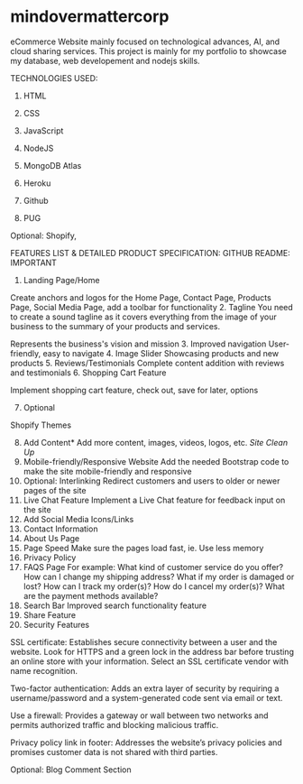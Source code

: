 # mindovermattercorp
eCommerce Website mainly focused on technological advances, AI, and cloud sharing services. This project is mainly for my portfolio to showcase my database, web developement and nodejs skills. 

TECHNOLOGIES USED:

1. HTML

2. CSS

3. JavaScript

4. NodeJS

5. MongoDB Atlas

6. Heroku 

7. Github

8. PUG

Optional: Shopify,

FEATURES LIST & DETAILED PRODUCT SPECIFICATION:
GITHUB README: IMPORTANT
1. Landing Page/Home

Create anchors and logos for the Home Page, Contact Page, Products Page, Social Media Page, add a toolbar for functionality 
2. Tagline
You need to create a sound tagline as it covers everything from the image of your business to the summary of your products and services.

Represents the business's vision and mission
3. Improved navigation
User-friendly, easy to navigate
4. Image Slider
Showcasing products and new products
5. Reviews/Testimonials 
Complete content addition with reviews and testimonials
6. Shopping Cart Feature

Implement shopping cart feature, check out, save for later, options

7. Optional

Shopify Themes

8. Add Content*
Add more content, images, videos, logos, etc. *Site Clean Up*
9. Mobile-friendly/Responsive Website
Add the needed Bootstrap code to make the site mobile-friendly and responsive
10. Optional: Interlinking
Redirect customers and users to older or newer pages of the site
11. Live Chat Feature
Implement a Live Chat feature for feedback input on the site
12. Add Social Media Icons/Links
13. Contact Information
14. About Us Page
15. Page Speed
Make sure the pages load fast, ie. Use less memory
16. Privacy Policy 
17. FAQS Page 
For example:
What kind of customer service do you offer?
How can I change my shipping address?
What if my order is damaged or lost?
How can I track my order(s)?
How do I cancel my order(s)?
What are the payment methods available?
18. Search Bar 
Improved search functionality feature
19. Share Feature
20. Security Features

SSL certificate: Establishes secure connectivity between a user and the website. Look for HTTPS and a green lock in the address bar before trusting an online store with your information. Select an SSL certificate vendor with name recognition.

Two-factor authentication: Adds an extra layer of security by requiring a username/password and a system-generated code sent via email or text.

Use a firewall: Provides a gateway or wall between two networks and permits authorized traffic and blocking malicious traffic.

Privacy policy link in footer: Addresses the website’s privacy policies and promises customer data is not shared with third parties.

Optional: Blog Comment Section
